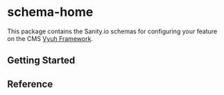 # schema-home

This package contains the Sanity.io schemas for configuring your feature on the CMS
[Vyuh Framework](https://vyuh.tech).

## Getting Started

## Reference

